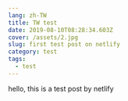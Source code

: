 ```yaml
---
lang: zh-TW
title: TW test
date: 2019-08-10T08:28:34.603Z
cover: /assets/2.jpg
slug: first test post on netlify
category: test
tags:
  - test
---
```

hello, this is a test post by netlify